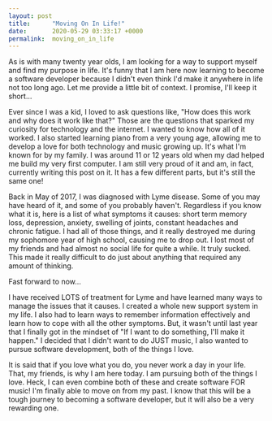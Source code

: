 ```yaml
---
layout: post
title:      "Moving On In Life!"
date:       2020-05-29 03:33:17 +0000
permalink:  moving_on_in_life
---
```



As is with many twenty year olds, I am looking for a way to support myself and find my purpose in life. It's funny that I am here now learning to become a software developer because I didn't even think I'd make it anywhere in life not too long ago. Let me provide a little bit of context. I promise, I'll keep it short...

Ever since I was a kid, I loved to ask questions like, "How does this work and why does it work like that?" Those are the questions that sparked my curiosity for technology and the internet. I wanted to know how all of it worked. I also started learning piano from a very young age, allowing me to develop a love for both technology and music growing up. It's what I'm known for by my family. I was around 11 or 12 years old when my dad helped me build my very first computer. I am still very proud of it and am, in fact, currently writing this post on it. It has a few different parts, but it's still the same one!

Back in May of 2017, I was diagnosed with Lyme disease. Some of you may have heard of it, and some of you probably haven't. Regardless if you know what it is, here is a list of what symptoms it causes: short term memory loss, depression, anxiety, swelling of joints, constant headaches and chronic fatigue. I had all of those things, and it really destroyed me during my sophomore year of high school, causing me to drop out.  I lost most of my friends and had almost no social life for quite a while. It truly sucked. This made it really difficult to do just about anything that required any amount of thinking.

Fast forward to now...

I have received LOTS of treatment for Lyme and have learned many ways to manage the issues that it causes. I created a whole new support system in my life. I also had to learn ways to remember information effectively and learn how to cope with all the other symptoms. But, it wasn't until last year that I finally got in the mindset of "If I want to do something, I'll make it happen." I decided that I didn't want to do JUST music, I also wanted to pursue software development, both of the things I love.

It is said that if you love what you do, you never work a day in your life. That, my friends, is why I am here today. I am pursuing both of the things I love. Heck, I can even combine both of these and create software FOR music! I'm finally able to move on from my past. I know that this will be a tough journey to becoming a software developer, but it will also be a very rewarding one. 

